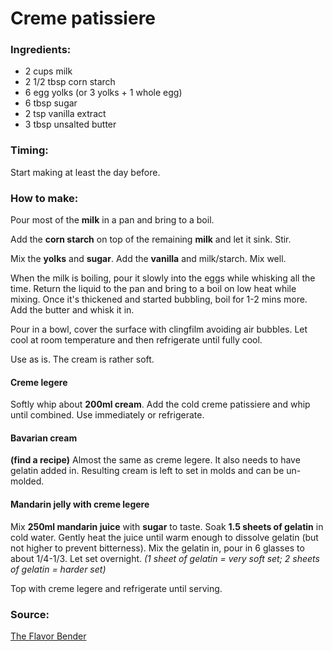 # Creme patissiere

### Ingredients:
* 2 cups milk
* 2 1/2 tbsp corn starch
* 6 egg yolks (or 3 yolks + 1 whole egg)
* 6 tbsp sugar
* 2 tsp vanilla extract
* 3 tbsp unsalted butter


### Timing:

Start making at least the day before.


### How to make:

Pour most of the **milk** in a pan and bring to a boil.

Add the **corn starch** on top of the remaining **milk** and let it sink. Stir.

Mix the **yolks** and **sugar**. Add the **vanilla** and milk/starch. Mix well.

When the milk is boiling, pour it slowly into the eggs while whisking all the time. Return the liquid to the pan and bring to a boil on low heat while mixing. Once it's thickened and started bubbling, boil for 1-2 mins more. Add the butter and whisk it in.

Pour in a bowl, cover the surface with clingfilm avoiding air bubbles. Let cool at room temperature and then refrigerate until fully cool.

Use as is. The cream is rather soft.

#### Creme legere

Softly whip about **200ml cream**. Add the cold creme patissiere and whip until combined. Use immediately or refrigerate.

#### Bavarian cream

**(find a recipe)** Almost the same as creme legere. It also needs to have gelatin added in. Resulting cream is left to set in molds and can be un-molded.

#### Mandarin jelly with creme legere

Mix **250ml mandarin juice** with **sugar** to taste. Soak **1.5 sheets of gelatin** in cold water. Gently heat the juice until warm enough to dissolve gelatin (but not higher to prevent bitterness). Mix the gelatin in, pour in 6 glasses to about 1/4-1/3. Let set overnight. *(1 sheet of gelatin = very soft set; 2 sheets of gelatin = harder set)*

Top with creme legere and refrigerate until serving.

### Source:

[The Flavor Bender](https://www.theflavorbender.com/creme-patissiere-vanilla-pastry-cream/)
